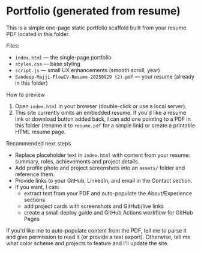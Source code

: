 # Portfolio (generated from resume)


This is a simple one-page static portfolio scaffold built from your resume PDF located in this folder.

Files:
- `index.html` — the single-page portfolio
- `styles.css` — base styling
- `script.js` — small UX enhancements (smooth scroll, year)
- `Sandeep-Majji-FlowCV-Resume-20250929 (2).pdf` — your resume (already in this folder)

How to preview

1. Open `index.html` in your browser (double-click or use a local server).
2. This site currently omits an embedded resume. If you'd like a resume link or download button added back, I can add one pointing to a PDF in this folder (rename it to `resume.pdf` for a simple link) or create a printable HTML resume page.

Recommended next steps

- Replace placeholder text in `index.html` with content from your resume: summary, roles, achievements and project details.
- Add profile photo and project screenshots into an `assets/` folder and reference them.
- Provide links to your GitHub, LinkedIn, and email in the Contact section.
- If you want, I can:
  - extract text from your PDF and auto-populate the About/Experience sections
  - add project cards with screenshots and GitHub/live links
  - create a small deploy guide and GitHub Actions workflow for GitHub Pages

If you'd like me to auto-populate content from the PDF, tell me to parse it and give permission to read it (or provide a text export). Otherwise, tell me what color scheme and projects to feature and I'll update the site.
